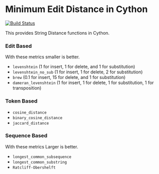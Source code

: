 # Minimum Edit Distance in Cython
[![Build Status](https://travis-ci.com/blester125/string_distance.svg?branch=master)](https://travis-ci.com/blester125/string_distance)

This provides String Distance functions in Cython.

### Edit Based

With these metrics smaller is better.

 * `levenshtein` (1 for insert, 1 for delete, and 1 for substitution)
 * `levenshtein_no_sub` (1 for insert, 1 for delete, 2 for substitution)
 * `brew` (0.1 for insert, 15 for delete, and 1 for substitution)
 * `dameran_levenshtein` (1 for insert, 1 for delete, 1 for substitution, 1 for transposition)

### Token Based

 * `cosine_distance`
 * `binary_cosine_distance`
 * `jaccard_distance`

### Sequence Based

With these metrics Larger is better.

 * `longest_common_subsequence`
 * `longest_common_substring`
 * `Ratcliff-Obershelft`
